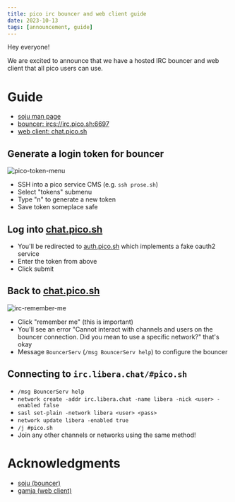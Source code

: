 ```yaml
---
title: pico irc bouncer and web client guide
date: 2023-10-13
tags: [announcement, guide]
---
```


Hey everyone!

We are excited to announce that we have a hosted IRC bouncer and web client that
all pico users can use.

# Guide

- [soju man page](https://soju.im/doc/soju.1.html)
- [bouncer: ircs://irc.pico.sh:6697](ircs://irc.pico.sh:6697)
- [web client: chat.pico.sh](https://chat.pico.sh)

## Generate a login token for bouncer

![pico-token-menu](/pico-token-menu.png)

- SSH into a pico service CMS (e.g. `ssh prose.sh`)
- Select "tokens" submenu
- Type "n" to generate a new token
- Save token someplace safe

## Log into [chat.pico.sh](https://chat.pico.sh)

- You'll be redirected to [auth.pico.sh](https://auth.pico.sh) which implements
  a fake oauth2 service
- Enter the token from above
- Click submit

## Back to [chat.pico.sh](https://chat.pico.sh)

![irc-remember-me](/irc-remember-me/x500)

- Click "remember me" (this is important)
- You'll see an error "Cannot interact with channels and users on the bouncer
  connection. Did you mean to use a specific network?" that's okay
- Message `BouncerServ` (`/msg BouncerServ help`) to configure the bouncer

## Connecting to `irc.libera.chat/#pico.sh`

- `/msg BouncerServ help`
- `network create -addr irc.libera.chat -name libera -nick <user> -enabled false`
- `sasl set-plain -network libera <user> <pass>`
- `network update libera -enabled true`
- `/j #pico.sh`
- Join any other channels or networks using the same method!

# Acknowledgments

- [soju (bouncer)](https://git.sr.ht/~emersion/soju)
- [gamja (web client)](https://git.sr.ht/~emersion/gamja)
